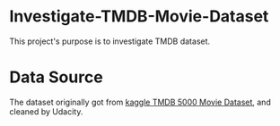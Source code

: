 # Investigate-TMDB-Movie-Dataset
This project's purpose is to investigate TMDB dataset.

# Data Source
The dataset originally got from [kaggle TMDB 5000 Movie Dataset](https://www.kaggle.com/tmdb/tmdb-movie-metadata), 
and cleaned by Udacity.
